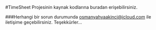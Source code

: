 #TimeSheet Projesinin kaynak kodlarına buradan erişebilirsiniz.

###Herhangi bir sorun durumunda osmanyahyaakinci@icloud.com ile iletişime geçebilirsiniz. Teşekkürler...
